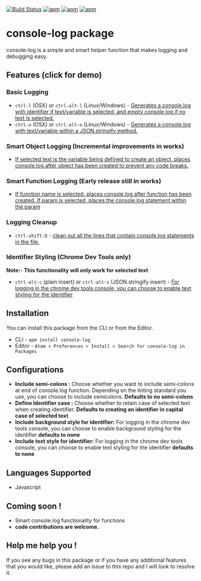 [![Build Status](https://travis-ci.org/vishysank/console-log-atom.svg?branch=master&style=flat-square)](https://travis-ci.org/vishysank/console-log-atom)
[![apm](https://img.shields.io/apm/l/console-log.svg?style=flat-square)](https://atom.io/packages/console-log)
[![apm](https://img.shields.io/apm/v/console-log.svg?style=flat-square)](https://atom.io/packages/console-log)
[![apm](https://img.shields.io/apm/dm/console-log.svg?style=flat-square)](https://atom.io/packages/console-log)
# console-log package

console-log is a simple  and smart helper function that makes logging and debugging easy.

## Features (click for demo)
### Basic Logging
* ```ctrl-l``` (OSX) or ```ctrl-alt-l``` (Linux/Windows) - [Generates a console.log with identifier if text/variable is selected, and empty console.log if no text is selected.](https://raw.githubusercontent.com/vishysank/console-log-atom/master/assets/console-log-demo.gif)
* ```ctrl-o``` (OSX) or ```ctrl-alt-o``` (Linux/Windows) - [Generates a console.log with text/variable within a JSON.stringify method.](https://raw.githubusercontent.com/vishysank/console-log-atom/master/assets/console-log-stringify-demo.gif)

### Smart Object Logging (Incremental improvements in works)
* [If selected text is the variable being defined to create an object, places console.log after object has been created to prevent any code breaks.](https://raw.githubusercontent.com/vishysank/console-log-atom/master/assets/console-log-object-demo.gif)

### Smart Function Logging (Early release still in works)
* [If function name is selected, places console.log after function has been created. If param is selected, places the console.log statement within the param](https://raw.githubusercontent.com/vishysank/console-log-atom/master/assets/console-log-function-demo.gif)

### Logging Cleanup
* ```ctrl-shift-D``` - [clean out all the lines that contain console.log statements in the file.](https://raw.githubusercontent.com/vishysank/console-log-atom/master/assets/deconsoler-demo.gif)

### Identifier Styling (Chrome Dev Tools only)
**Note:- This functionality will only work for selected text**
* ```ctrl-alt-c``` (plain insert) or ```ctrl-alt-s``` (JSON.stringify insert) - [For logging in the chrome dev tools console, you can choose to enable text styling for the identifier](https://raw.githubusercontent.com/vishysank/console-log-atom/master/assets/styling-demo.png)

## Installation
You can install this package from the CLI or from the Editor.
* CLI - ```apm install console-log```
* Editor - ```Atom > Preferences > Install > Search for console-log in Packages```

## Configurations

* **Include semi-colons :** Choose whether you want to include semi-colons at end of console.log function. Depending on the linting standard you use, you can choose to include semicolons. **Defaults to no semi-colons**
* **Define Identifier case :** Choose whether to retain case of selected text when creating identifier. **Defaults to creating an identifier in capital case of selected text**
* **Include background style for identifier:** For logging in the chrome dev tools console, you can choose to enable background styling for the identifier **defaults to none**
* **Include text style for identifier:** For logging in the chrome dev tools console, you can choose to enable text styling for the identifier **defaults to none**

## Languages Supported
* Javascript

## Coming soon !
* Smart console.log functionality for functions
* **code contributions are welcome.**

## Help me help you !

If you see any bugs in this package or if you have any additional features that you would like, please add an issue to this repo and I will look to resolve it.
